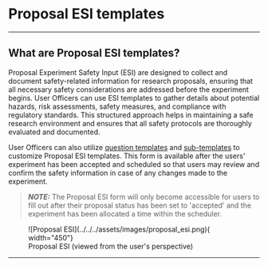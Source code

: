 # Proposal ESI templates

______________________________________________________________________________________

## What are Proposal ESI templates?

Proposal Experiment Safety Input (ESI) are designed to collect and document safety-related information for research proposals, ensuring that all necessary safety considerations are addressed before the experiment begins. User Officers can use ESI templates to gather details about potential hazards, risk assessments, safety measures, and compliance with regulatory standards. This structured approach helps in maintaining a safe research environment and ensures that all safety protocols are thoroughly evaluated and documented. 

User Officers can also utilize [question templates](../questions.md) and [sub-templates](sub_template.md) to customize Proposal ESI templates. This form is available after the users' experiment has been accepted and scheduled so that users may review and confirm the safety information in case of any changes made to the experiment.

> **_NOTE:_** The Proposal ESI form will only become accessible for users to fill out after their proposal status has been set to 'accepted' and the experiment has been allocated a time within the scheduler.
    
<figure markdown="span">  
        ![Proposal ESI](../../../assets/images/proposal_esi.png){ width="450"}
        <figcaption>Proposal ESI (viewed from the user's perspective)</figcaption>
    </figure>

______________________________________________________________________________________

